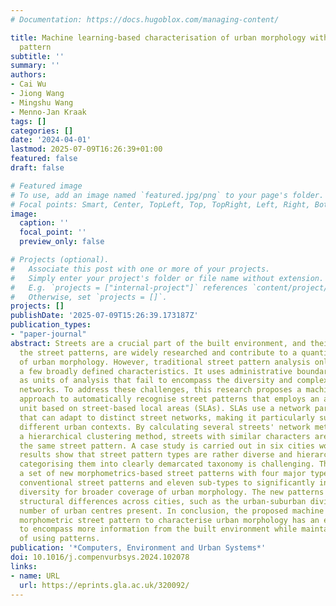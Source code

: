 ```yaml
---
# Documentation: https://docs.hugoblox.com/managing-content/

title: Machine learning-based characterisation of urban morphology with the street
  pattern
subtitle: ''
summary: ''
authors:
- Cai Wu
- Jiong Wang
- Mingshu Wang
- Menno-Jan Kraak
tags: []
categories: []
date: '2024-04-01'
lastmod: 2025-07-09T16:26:39+01:00
featured: false
draft: false

# Featured image
# To use, add an image named `featured.jpg/png` to your page's folder.
# Focal points: Smart, Center, TopLeft, Top, TopRight, Left, Right, BottomLeft, Bottom, BottomRight.
image:
  caption: ''
  focal_point: ''
  preview_only: false

# Projects (optional).
#   Associate this post with one or more of your projects.
#   Simply enter your project's folder or file name without extension.
#   E.g. `projects = ["internal-project"]` references `content/project/deep-learning/index.md`.
#   Otherwise, set `projects = []`.
projects: []
publishDate: '2025-07-09T15:26:39.173187Z'
publication_types:
- "paper-journal"
abstract: Streets are a crucial part of the built environment, and their layouts,
  the street patterns, are widely researched and contribute to a quantitative understanding
  of urban morphology. However, traditional street pattern analysis only considers
  a few broadly defined characteristics. It uses administrative boundaries and grids
  as units of analysis that fail to encompass the diversity and complexity of street
  networks. To address these challenges, this research proposes a machine learning-based
  approach to automatically recognise street patterns that employs an adaptive analysis
  unit based on street-based local areas (SLAs). SLAs use a network partitioning technique
  that can adapt to distinct street networks, making it particularly suitable for
  different urban contexts. By calculating several streets' network metrics and performing
  a hierarchical clustering method, streets with similar characters are grouped under
  the same street pattern. A case study is carried out in six cities worldwide. The
  results show that street pattern types are rather diverse and hierarchical, and
  categorising them into clearly demarcated taxonomy is challenging. The study derives
  a set of new morphometrics-based street patterns with four major types that resemble
  conventional street patterns and eleven sub-types to significantly increase their
  diversity for broader coverage of urban morphology. The new patterns capture urban
  structural differences across cities, such as the urban-suburban division and the
  number of urban centres present. In conclusion, the proposed machine learning-based
  morphometric street pattern to characterise urban morphology has an enhanced ability
  to encompass more information from the built environment while maintaining the intuitiveness
  of using patterns.
publication: '*Computers, Environment and Urban Systems*'
doi: 10.1016/j.compenvurbsys.2024.102078
links:
- name: URL
  url: https://eprints.gla.ac.uk/320092/
---
```


